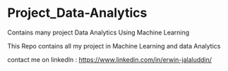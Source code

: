 # Project_Data-Analytics
Contains many project Data Analytics Using Machine Learning 

This Repo contains all my project in Machine Learning and data Analytics 



contact me on 
linkedIn : https://www.linkedin.com/in/erwin-jalaluddin/
